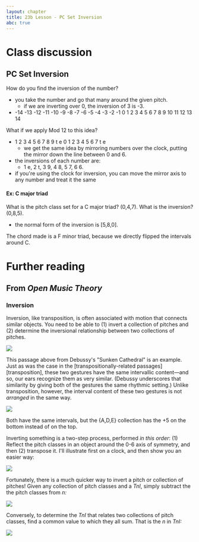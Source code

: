 ```yaml
---
layout: chapter
title: 23b Lesson - PC Set Inversion
abc: true
---
```


# Class discussion

## PC Set Inversion

How do you find the inversion of the number?
- you take the number and go that many around the given pitch. 
  - if we are inverting over 0, the inversion of 3 is -3. 
- -14 -13 -12 -11 -10 -9 -8 -7 -6 -5 -4 -3 -2 -1 0 1 2 3 4 5 6 7 8 9 10 11 12 13 14

What if we apply Mod 12 to this idea?
- 1 2 3 4 5 6 7 8 9 t e 0 1 2 3 4 5 6  7 t e 
  - we get the same idea by mirroring numbers over the clock, putting the mirror down the line between 0 and 6.
- the inversions of each number are:
  - 1 e, 2 t, 3 9, 4 8, 5 7, 6 6.
- if you're using the clock for inversion, you can move the mirror axis to any number and treat it the same

#### Ex: C major triad
What is the pitch class set for a C major triad?
(0,4,7). 
What is the inversion? 
(0,8,5).
  - the normal form of the inversion is [5,8,0].
  
The chord made is a F minor triad, because we directly flipped the intervals around C. 

# Further reading

## From *Open Music Theory*

### Inversion

Inversion, like transposition, is often associated with motion that connects similar objects. You need to be able to (1) invert a collection of pitches and (2) determine the inversional relationship between two collections of pitches.

[![](/images/postTonal/inversion.png)](/images/postTonal/inversion.png)

This passage above from Debussy's "Sunken Cathedral" is an example. Just as was the case in the [transpositionally-related passages][transposition], these two gestures have the same intervallic content—and so, our ears recognize them as very similar. (Debussy underscores that similarity by giving both of the gestures the same rhythmic setting.) Unlike transposition, however, the interval content of these two gestures is not *arranged* in the same way.

[![](/images/postTonal/inversionallyRelated.png)](/images/postTonal/inversionallyRelated.png)

Both have the same intervals, but the {A,D,E} collection has the +5 on the bottom instead of on the top.

Inverting something is a two-step process, performed *in this order*: (1) Reflect the pitch classes in an object around the 0-6 axis of symmetry, and then (2) transpose it. I'll illustrate first on a clock, and then show you an easier way:

[![](/images/postTonal/invertingWithAClock.png)](/images/postTonal/invertingWithAClock.png)

Fortunately, there is a much quicker way to invert a pitch or collection of pitches! Given any collection of pitch classes and a _TnI_, simply subtract the the pitch classes from _n:_

[![](/images/postTonal/differences.png)](/images/postTonal/differences.png)

Conversely, to determine the _TnI_ that relates two collections of pitch classes, find a common value to which they all sum. That is the _n_ in _TnI:_

[![](/images/postTonal/sums.png)](/images/postTonal/sums.png)
